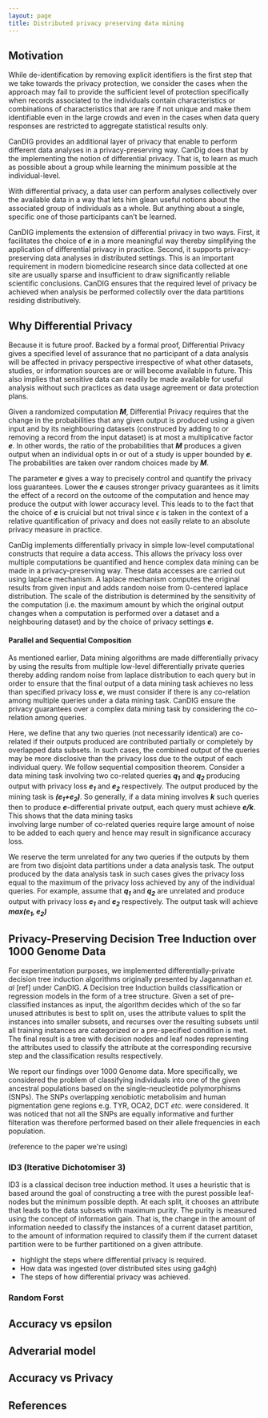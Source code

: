```yaml
---
layout: page
title: Distributed privacy preserving data mining
---
```





## Motivation
While de-identification by removing explicit identifiers is the first step that we take towards the privacy protection, we consider the cases when the approach may fail to provide the sufficient level of protection specifically when records associated to the individuals contain characteristics or combinations of characteristics that are rare if not unique and make them identifiable even in the large crowds and even in the cases when data query responses are restricted to aggregate statistical results only.

CanDIG provides an additional layer of privacy that enable to perform different data analyses in a privacy-preserving way. CanDig does that by the implementing the notion of differential privacy. That is, to learn as much as possible about a group while learning the minimum possible at the individual-level. 

With differential privacy, a data user can perform analyses collectively over the available data in a way that lets him glean useful notions about the associated group of individuals as a whole. But anything about a single, specific one of those participants can’t be learned.

CanDIG implements the extension of differential privacy in two ways. First, it facilitates the choice of **_e_** in a more meaningful way thereby simplifying the application of differential privacy in practice. Second, it supports privacy-preserving data analyses in distributed settings. This is an important requirement in modern biomedicine research since data collected at one site are usually sparse and insufficient to draw significantly reliable scientific conclusions. CanDIG ensures that the required level of privacy be achieved when analysis be performed collectily over the data partitions residing distributively.   

## Why Differential Privacy
Because it is future proof. Backed by a formal proof, Differential Privacy gives a specified level of assurance that no participant of a data analysis will be affected in privacy perspective irrespective of what other datasets, studies, or information sources are or will become available in future. This also implies that sensitive data can readily be made available for useful analysis without such practices as data usage agreement or data protection plans.      

Given a randomized computation **_M_**, Differential Privacy requires that the change in the probabilities that any given output is produced using a given input and by its neighbouring datasets (construced by adding to or removing a record from the input dataset) is at most a multiplicative factor **_e_**. In other words, the ratio of the probabilities that **_M_** produces a given output when an individual opts in or out of a study is upper bounded by **_e_**. The probabilities are taken over random choices made by **_M_**. 

The parameter **_e_** gives a way to precisely control and quantify the privacy loss guarantees. Lower the **_e_** causes stronger privacy guarantees as it limits the effect of a record  on the outcome of the computation and hence may produce the output with lower accuracy level. This leads to to the fact that the choice of **_e_** is cruicial but not trival since $\epsilon$ is taken in the context of a relative quantification of privacy and does not easily relate to an absolute privacy measure in practice. 

CanDig implements differentially privacy in simple low-level computational constructs that require a data access. This allows the privacy loss over multiple computations be quantified and hence complex data mining can be made in a privacy-preserving way. These data accesses are carried out using laplace mechanism. A laplace mechanism computes the original results from given input and adds random noise from 0-centered laplace distribution. The scale of the distribution is determined by the sensitivity of the computation (i.e. the maximum amount by which the original output changes when a computation is performed over a dataset and a neighbouring dataset) and by the choice of privacy settings **_e_**.    

#### Parallel and Sequential Composition 
As mentioned earlier, Data mining algorithms are made differentially privacy by using the results from multiple low-level differentially private queries thereby adding random noise from laplace distribution to each query but in order to ensure that the final output of a data mining task achieves no less than specified privacy loss **_e_**, we must consider if there is any co-relation among multiple queries under a data mining task. CanDIG ensure the privacy guarantees over a complex data mining task by considering the co-relation among queries.     

Here, we define that any two queries (not necessarily identical) are co-related if their outputs produced are contributed partially or completely by overlapped data subsets. In such cases, the combined output of the queries may be more disclosive than the privacy loss due to the output of each individual query. We follow sequential composition theorem. Consider a data mining task involving two co-related queries **_q<sub>1</sub>_** and **_q<sub>2</sub>_** producing output with privacy loss **_e<sub>1</sub>_** and **_e<sub>2</sub>_** respectively. The output produced by the mining task is **_(e<sub>1</sub>+e<sub>2</sub>)_**. So generally, if a data mining involves **_k_** such queries then to produce **_e_**-differential private output, each query must achieve **_e/k_**. This shows that the data mining tasks  
involving large number of co-related queries require large amount of noise to be added to each query and hence may result in significance accuracy loss. 

We reserve the term unrelated for any two queries if the outputs by them are from two disjoint data partitions under a data analysis task. The output produced by the data analysis task in such cases gives the privacy loss equal to the maximum of the privacy loss achieved by any of the individual queries. For example, assume that **_q<sub>1</sub>_** and **_q<sub>2</sub>_** are unrelated and produce output with privacy loss **_e<sub>1</sub>_** and **_e<sub>2</sub>_** respectively. The output task will achieve **_max(e<sub>1</sub>, e<sub>2</sub>)_** 

## Privacy-Preserving Decision Tree Induction over 1000 Genome Data
For experimentation purposes, we implemented differentially-private decision tree induction algorithms originally presented by Jagannathan _et. al_ [ref] under CanDIG. A Decision tree Induction builds classification or regression models in the form of a tree structure. Given a set of pre-classified instances as input, the algorithm decides which of the so far unused attributes is best to split on, uses the attribute values to split the instances into smaller subsets, and recurses over the resulting subsets until all training instances are categorized or a pre-specified condition is met. The final result is a tree with decision nodes and leaf nodes representing the attributes used to classify the attribute at the corresponding recursive step and the classification results respectively.

We report our findings over 1000 Genome data. More specifically, we considered the problem of classifying individuals into one of the given ancestral populations based on the single-neucleotide polymorphisms (SNPs). The SNPs overlapping xenobiotic metabolisim and human pigmentation gene regions e.g. TYR, OCA2, DCT _etc._ were considered. It was noticed that not all the SNPs are equally informative and further filteration was therefore performed based on their allele frequencies in each population.   
 


(reference to the paper we're using)

### ID3 (Iterative Dichotomiser 3)
ID3 is a classical decison tree induction method. It uses a heuristic that is based around the goal of constructing a tree with the purest possible leaf-nodes but the minimum possible depth. At each split, it chooses an attribute that leads to the data subsets with maximum purity. The purity is measured using the concept of information gain. That is, the change in the amount of information needed to classify the instances of a current dataset partition, to the amount of information required to classify them if the current dataset partition were to be further partitioned on a given attribute.  
- highlight the steps where differential privacy is required. 
- How data was ingested (over distributed sites using ga4gh)
- The steps of how differential privacy was achieved.


### Random Forst

## Accuracy vs epsilon

## Adverarial model

## Accuracy vs Privacy

## References
